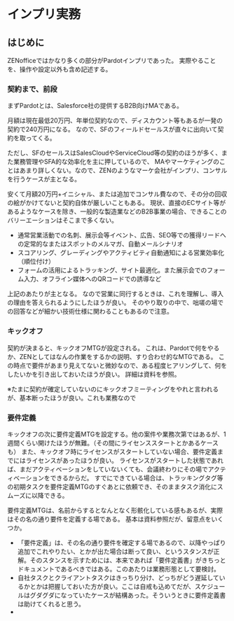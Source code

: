 # インプリ実務

## はじめに
ZENofficeではかなり多くの部分がPardotインプリであった。
実際やることを、操作や設定以外も含め記述する。


### 契約まで、前段

まずPardotとは、Salesforce社の提供するB2B向けMAである。

月額は現在最低20万円、年単位契約なので、ディスカウント等もあるが一発の契約で240万円になる。
なので、SFのフィールドセールスが直々に出向いて契約を取ってくる。

ただし、SFのセールスはSalesCloudやServiceCloud等の契約のほうが多く、また業務管理やSFA的な効率化を主に押しているので、
MAやマーケティングのことはあまり詳しくない。なので、ZENのようなマーケ会社がインプリ、コンサルを行うケースが主となる。

安くて月額20万円+イニシャル、または追加でコンサル費なので、その分の回収の絵がかけてないと契約自体が厳しいこともある。
現状、直接のECサイト等があるようなケースを除き、一般的な製造業などのB2B事業の場合、できることのバリーエーションはそこまで多くない。

- 通常営業活動での名刺、展示会等イベント、広告、SEO等での獲得リードへの定常的なまたはスポットのメルマガ、自動メールシナリオ
- スコアリング、グレーディングやアクティビティ自動通知による営業効率化（順位付け）
- フォームの活用によるトラッキング、サイト最適化。また展示会でのフォーム入力、オフライン媒体へのQRコードでの誘導など

上記のあたりが主となる。
なので営業に同行するときは、これを理解し、導入の理由を答えられるようにしたほうが良い。
そのやり取りの中で、咄嗟の場での回答などが細かい技術仕様に関わることもあるので注意。


### キックオフ
契約が決まると、キックオフMTGが設定される。
これは、Pardotで何をやるか、ZENとしてはなんの作業をするかの説明、すり合わせ的なMTGである。
この時点で要件があまり見えてないと微妙なので、ある程度ヒアリングして、何をしたいかを引き出しておいたほうが良い。
詳細は資料を参照。

※たまに契約が確定していないのにキックオフミーティングをやれと言われるが、基本断ったほうが良い。これも業務なので

### 要件定義
キックオフの次に要件定義MTGを設定する。他の案件や業務次第ではあるが、1週間くらい開けたほうが無難。（その間にライセンススタートとかあるケースも）
また、キックオフ時にライセンスがスタートしていない場合、要件定義までにはライセンスがあったほうが良い。
ライセンスがスタートした状態であれば、まだアクティベーションをしていないくても、会議終わりにその場でアクティベーションをできるからだ。
すでにできている場合は、トラッキングタグ等の初期タスクを要件定義MTGのすぐあとに依頼でき、そのままタスク消化にスムーズに以降できる。

要件定義MTGは、名前からするとなんとなく形骸化している感もあるが、実際はその名の通り要件を定義する場である。
基本は資料参照だが、留意点をいくつか。

- 「要件定義」は、その名の通り要件を確定する場であるので、以降やっぱり追加でこれやりたい、とかが出た場合は断って良い、というスタンスが正解。そのスタンスを示すためには、本来であれば「要件定義書」がきちっとドキュメントであるべきではある。このあたりは業務形態として要検討。
- 自社タスクとクライアントタスクはきっちり分け、どっちがどう遅延しているかとかは把握しておいた方が良い。ここは自戒も込めてだが、スケジュールはグダグダになっていたケースが結構あった。そういうときに要件定義書は助けてくれると思う。
-
